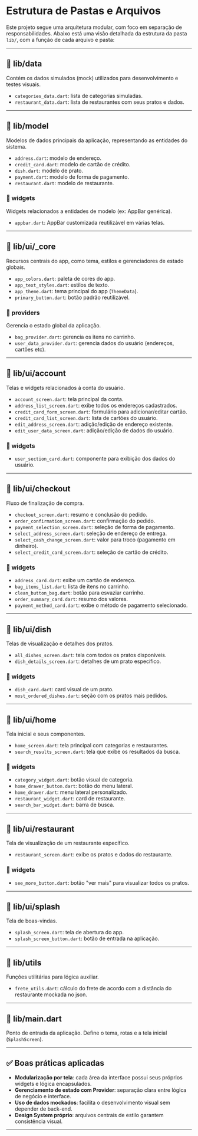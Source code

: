 #  Estrutura de Pastas e Arquivos

Este projeto segue uma arquitetura modular, com foco em separação de responsabilidades. Abaixo está uma visão detalhada da estrutura da pasta `lib/`, com a função de cada arquivo e pasta:

---

## 📁 lib/data  
Contém os dados simulados (mock) utilizados para desenvolvimento e testes visuais.

- `categories_data.dart`: lista de categorias simuladas.
- `restaurant_data.dart`: lista de restaurantes com seus pratos e dados.

---

## 📁 lib/model  
Modelos de dados principais da aplicação, representando as entidades do sistema.

- `address.dart`: modelo de endereço.
- `credit_card.dart`: modelo de cartão de crédito.
- `dish.dart`: modelo de prato.
- `payment.dart`: modelo de forma de pagamento.
- `restaurant.dart`: modelo de restaurante.

### 📁 widgets  
Widgets relacionados a entidades de modelo (ex: AppBar genérica).

- `appbar.dart`: AppBar customizada reutilizável em várias telas.

---

## 📁 lib/ui/_core  
Recursos centrais do app, como tema, estilos e gerenciadores de estado globais.

- `app_colors.dart`: paleta de cores do app.
- `app_text_styles.dart`: estilos de texto.
- `app_theme.dart`: tema principal do app (`ThemeData`).
- `primary_button.dart`: botão padrão reutilizável.

### 📁 providers  
Gerencia o estado global da aplicação.

- `bag_provider.dart`: gerencia os itens no carrinho.
- `user_data_provider.dart`: gerencia dados do usuário (endereços, cartões etc).

---

## 📁 lib/ui/account  
Telas e widgets relacionados à conta do usuário.

- `account_screen.dart`: tela principal da conta.
- `address_list_screen.dart`: exibe todos os endereços cadastrados.
- `credit_card_form_screen.dart`: formulário para adicionar/editar cartão.
- `credit_card_list_screen.dart`: lista de cartões do usuário.
- `edit_address_screen.dart`: adição/edição de endereço existente.
- `edit_user_data_screen.dart`: adição/edição de dados do usuário.

### 📁 widgets  
- `user_section_card.dart`: componente para exibição dos dados do usuário.

---

## 📁 lib/ui/checkout  
Fluxo de finalização de compra.

- `checkout_screen.dart`: resumo e conclusão do pedido.
- `order_confirmation_screen.dart`: confirmação do pedido.
- `payment_selection_screen.dart`: seleção de forma de pagamento.
- `select_address_screen.dart`: seleção de endereço de entrega.
- `select_cash_change_screen.dart`: valor para troco (pagamento em dinheiro).
- `select_credit_card_screen.dart`: seleção de cartão de crédito.

### 📁 widgets  
- `address_card.dart`: exibe um cartão de endereço.
- `bag_items_list.dart`: lista de itens no carrinho.
- `clean_button_bag.dart`: botão para esvaziar carrinho.
- `order_summary_card.dart`: resumo dos valores.
- `payment_method_card.dart`: exibe o método de pagamento selecionado.

---

## 📁 lib/ui/dish  
Telas de visualização e detalhes dos pratos.

- `all_dishes_screen.dart`: tela com todos os pratos disponíveis.
- `dish_details_screen.dart`: detalhes de um prato específico.

### 📁 widgets  
- `dish_card.dart`: card visual de um prato.
- `most_ordered_dishes.dart`: seção com os pratos mais pedidos.

---

## 📁 lib/ui/home  
Tela inicial e seus componentes.

- `home_screen.dart`: tela principal com categorias e restaurantes.
- `search_results_screen.dart`: tela que exibe os resultados da busca.

### 📁 widgets  
- `category_widget.dart`: botão visual de categoria.
- `home_drawer_button.dart`: botão do menu lateral.
- `home_drawer.dart`: menu lateral personalizado.
- `restaurant_widget.dart`: card de restaurante.
- `search_bar_widget.dart`: barra de busca.

---

## 📁 lib/ui/restaurant  
Tela de visualização de um restaurante específico.

- `restaurant_screen.dart`: exibe os pratos e dados do restaurante.

### 📁 widgets  
- `see_more_button.dart`: botão "ver mais" para visualizar todos os pratos.

---

## 📁 lib/ui/splash  
Tela de boas-vindas.

- `splash_screen.dart`: tela de abertura do app.
- `splash_screen_button.dart`: botão de entrada na aplicação.

---

## 📁 lib/utils  
Funções utilitárias para lógica auxiliar.

- `frete_utils.dart`: cálculo do frete de acordo com a distância do restaurante mockada no json.

---

## 📄 lib/main.dart  
Ponto de entrada da aplicação. Define o tema, rotas e a tela inicial (`SplashScreen`).

---

## ✅ Boas práticas aplicadas

- **Modularização por tela**: cada área da interface possui seus próprios widgets e lógica encapsulados.
- **Gerenciamento de estado com Provider**: separação clara entre lógica de negócio e interface.
- **Uso de dados mockados**: facilita o desenvolvimento visual sem depender de back-end.
- **Design System próprio**: arquivos centrais de estilo garantem consistência visual.

---
